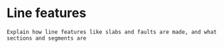 Line features
=============================

```{note}
Explain how line features like slabs and faults are made, and what sections and segments are
```